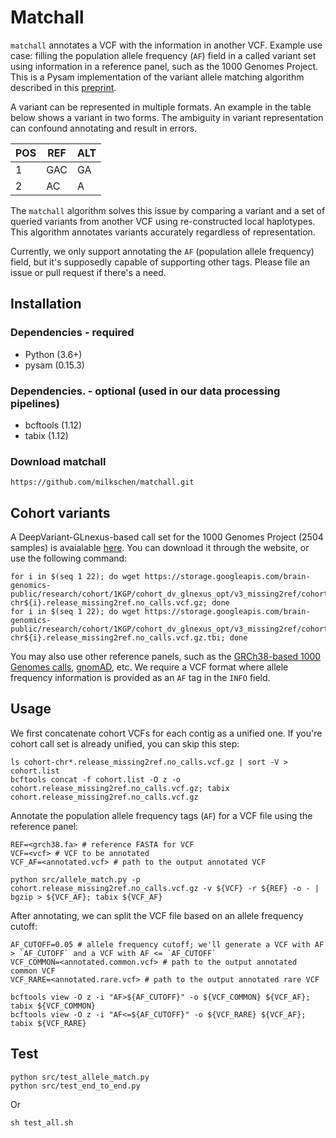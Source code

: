 # Matchall

`matchall` annotates a VCF with the information in another VCF. 
Example use case: filling the population allele frequency (`AF`) field in a called variant set using information in a reference panel, such as the 1000 Genomes Project.
This is a Pysam implementation of the variant allele matching algorithm described in this [preprint](https://doi.org/10.1101/2021.01.06.425550).

A variant can be represented in multiple formats. An example in the table below shows a variant in two forms. The ambiguity in variant representation can confound annotating and result in errors.

| POS | REF | ALT |
|-----|-----|-----|
| 1   | GAC | GA  |
| 2   | AC  | A   |

The `matchall` algorithm solves this issue by comparing a variant and a set of queried variants from another VCF using re-constructed local haplotypes.
This algorithm annotates variants accurately regardless of representation.

Currently, we only support annotating the `AF` (population allele frequency) field, but it's supposedly capable of supporting other tags. Please file an issue or pull request if there's a need.

## Installation
### Dependencies - required
- Python (3.6+)
- pysam (0.15.3)

### Dependencies. - optional (used in our data processing pipelines)
- bcftools (1.12)
- tabix (1.12)

### Download matchall
```
https://github.com/milkschen/matchall.git
```

## Cohort variants
A DeepVariant-GLnexus-based call set for the 1000 Genomes Project (2504 samples) is avaialable [here](https://console.cloud.google.com/storage/browser/brain-genomics-public/research/cohort/1KGP/cohort_dv_glnexus_opt/v3_missing2ref;tab=objects?prefix=&forceOnObjectsSortingFiltering=false).
You can download it through the website, or use the following command:

```
for i in $(seq 1 22); do wget https://storage.googleapis.com/brain-genomics-public/research/cohort/1KGP/cohort_dv_glnexus_opt/v3_missing2ref/cohort-chr${i}.release_missing2ref.no_calls.vcf.gz; done
for i in $(seq 1 22); do wget https://storage.googleapis.com/brain-genomics-public/research/cohort/1KGP/cohort_dv_glnexus_opt/v3_missing2ref/cohort-chr${i}.release_missing2ref.no_calls.vcf.gz.tbi; done
```

You may also use other reference panels, such as the [GRCh38-based 1000 Genomes calls](https://www.internationalgenome.org/announcements/Variant-calls-from-1000-Genomes-Project-data-on-the-GRCh38-reference-assemlby/), [gnomAD](https://gnomad.broadinstitute.org/downloads), etc. 
We require a VCF format where allele frequency information is provided as an `AF` tag in the `INFO` field.

## Usage
We first concatenate cohort VCFs for each contig as a unified one. If you're cohort call set is already unified, you can skip this step:
```
ls cohort-chr*.release_missing2ref.no_calls.vcf.gz | sort -V > cohort.list
bcftools concat -f cohort.list -O z -o cohort.release_missing2ref.no_calls.vcf.gz; tabix cohort.release_missing2ref.no_calls.vcf.gz
```

Annotate the population allele frequency tags (`AF`) for a VCF file using the reference panel:
```
REF=<grch38.fa> # reference FASTA for VCF
VCF=<vcf> # VCF to be annotated
VCF_AF=<annotated.vcf> # path to the output annotated VCF

python src/allele_match.py -p cohort.release_missing2ref.no_calls.vcf.gz -v ${VCF} -r ${REF} -o - | bgzip > ${VCF_AF}; tabix ${VCF_AF}
```

After annotating, we can split the VCF file based on an allele frequency cutoff:
```
AF_CUTOFF=0.05 # allele frequency cutoff; we'll generate a VCF with AF > `AF_CUTOFF` and a VCF with AF <= `AF_CUTOFF`
VCF_COMMON=<annotated.common.vcf> # path to the output annotated common VCF
VCF_RARE=<annotated.rare.vcf> # path to the output annotated rare VCF

bcftools view -O z -i "AF>${AF_CUTOFF}" -o ${VCF_COMMON} ${VCF_AF}; tabix ${VCF_COMMON}
bcftools view -O z -i "AF<=${AF_CUTOFF}" -o ${VCF_RARE} ${VCF_AF}; tabix ${VCF_RARE}
```

## Test
```
python src/test_allele_match.py
python src/test_end_to_end.py
```
Or
```
sh test_all.sh
```
